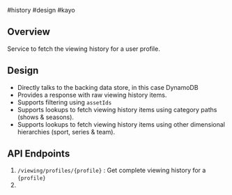 #history #design #kayo 

## Overview
Service to fetch the viewing history for a user profile.


## Design
- Directly talks to the backing data store, in this case DynamoDB
- Provides a response with raw viewing history items.
- Supports filtering using `assetIds` 
- Supports lookups to fetch viewing history items using category paths (shows & seasons).
- Supports lookups to fetch viewing history items using other dimensional hierarchies (sport, series & team).


## API Endpoints

1. `/viewing/profiles/{profile}` : Get complete viewing history for a `{profile}`
2. 